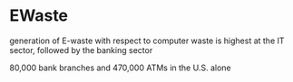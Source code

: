 # EWaste

generation of E-waste with respect to computer waste is highest at the IT sector, followed by the banking sector

80,000 bank branches and 470,000 ATMs in the U.S. alone
